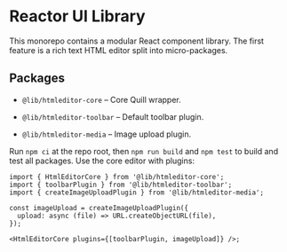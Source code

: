 # Reactor UI Library

This monorepo contains a modular React component library. The first feature is a rich text HTML editor split into micro-packages.

## Packages

- `@lib/htmleditor-core` – Core Quill wrapper.
- `@lib/htmleditor-toolbar` – Default toolbar plugin.

- `@lib/htmleditor-media` – Image upload plugin.

Run `npm ci` at the repo root, then `npm run build` and `npm test` to build and test all packages. Use the core editor with plugins:

```tsx
import { HtmlEditorCore } from '@lib/htmleditor-core';
import { toolbarPlugin } from '@lib/htmleditor-toolbar';
import { createImageUploadPlugin } from '@lib/htmleditor-media';

const imageUpload = createImageUploadPlugin({
  upload: async (file) => URL.createObjectURL(file),
});

<HtmlEditorCore plugins={[toolbarPlugin, imageUpload]} />;
```
